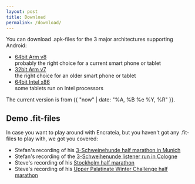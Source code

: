 ```yaml
---
layout: post
title: Download
permalink: /download/
---
```


You can download .apk-files for the 3 major architectures supporting Android:

* [64bit Arm v8](./app-arm64-v8a-release.apk)  
  probably the right choice for a current smart phone or tablet
* [32bit Arm v7](./app-armeabi-v7a-release.apk)  
  the right choice for an older smart phone or tablet
* [64bit Intel x86](./app-x86_64-release.apk)  
  some tablets run on Intel processors

The current version is from {{ "now" | date: "%A, %B %e %Y, %R" }}.

## Demo .fit-files

In case you want to play around with Encrateia, but you haven't got any .fit-files
to play with, we got you covered:

* Stefan's recording of his 
  [3-Schweinehunde half marathon in Munich](/assets/fit-files/munich_half_marathon.fit)
* Stefan's recording of the 
  [3-Schweihenunde listener run in Cologne](/assets/fit-files/listener_meetup_run_cologne.fit)
* Steve's recording of his 
  [Stockholm half marathon](/assets/fit-files/stockholm_half_marathon.fit)
* Steve's recording of his 
  [Upper Palatinate Winter Challenge half marathon](/assets/fit-files/upper_palatinate_winter_challenge_half_marathon.fit)
